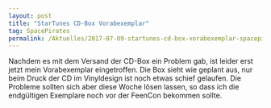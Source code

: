 ```yaml
---
layout: post
title: "StarTunes CD-Box Vorabexemplar"
tag: SpacePirates
permalink: /Aktuelles/2017-07-09-startunes-cd-box-vorabexemplar-spacepirates
---
```




Nachdem es mit dem Versand der CD-Box ein Problem gab, ist leider erst jetzt mein Vorabexemplar eingetroffen. Die Box sieht wie geplant aus, nur beim Druck der CD im Vinyldesign ist noch etwas schief gelaufen. Die Probleme sollten sich aber diese Woche lösen lassen, so dass ich die endgültigen Exemplare noch vor der FeenCon bekommen sollte.


